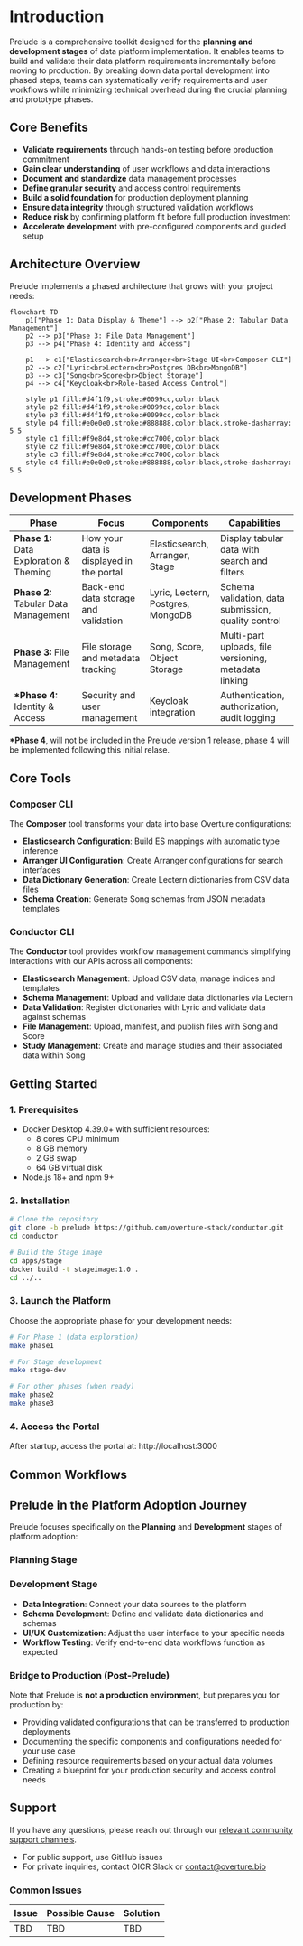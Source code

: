 # Introduction

Prelude is a comprehensive toolkit designed for the **planning and development stages** of data platform implementation. It enables teams to build and validate their data platform requirements incrementally before moving to production. By breaking down data portal development into phased steps, teams can systematically verify requirements and user workflows while minimizing technical overhead during the crucial planning and prototype phases.

## Core Benefits

- **Validate requirements** through hands-on testing before production commitment
- **Gain clear understanding** of user workflows and data interactions
- **Document and standardize** data management processes
- **Define granular security** and access control requirements
- **Build a solid foundation** for production deployment planning
- **Ensure data integrity** through structured validation workflows
- **Reduce risk** by confirming platform fit before full production investment
- **Accelerate development** with pre-configured components and guided setup

## Architecture Overview

Prelude implements a phased architecture that grows with your project needs:

```mermaid
flowchart TD
    p1["Phase 1: Data Display & Theme"] --> p2["Phase 2: Tabular Data Management"]
    p2 --> p3["Phase 3: File Data Management"]
    p3 --> p4["Phase 4: Identity and Access"]

    p1 --> c1["Elasticsearch<br>Arranger<br>Stage UI<br>Composer CLI"]
    p2 --> c2["Lyric<br>Lectern<br>Postgres DB<br>MongoDB"]
    p3 --> c3["Song<br>Score<br>Object Storage"]
    p4 --> c4["Keycloak<br>Role-based Access Control"]

    style p1 fill:#d4f1f9,stroke:#0099cc,color:black
    style p2 fill:#d4f1f9,stroke:#0099cc,color:black
    style p3 fill:#d4f1f9,stroke:#0099cc,color:black
    style p4 fill:#e0e0e0,stroke:#888888,color:black,stroke-dasharray: 5 5
    style c1 fill:#f9e8d4,stroke:#cc7000,color:black
    style c2 fill:#f9e8d4,stroke:#cc7000,color:black
    style c3 fill:#f9e8d4,stroke:#cc7000,color:black
    style c4 fill:#e0e0e0,stroke:#888888,color:black,stroke-dasharray: 5 5
```

## Development Phases

| Phase                                   | Focus                                    | Components                        | Capabilities                                          |
| --------------------------------------- | ---------------------------------------- | --------------------------------- | ----------------------------------------------------- |
| **Phase 1:** Data Exploration & Theming | How your data is displayed in the portal | Elasticsearch, Arranger, Stage    | Display tabular data with search and filters          |
| **Phase 2:** Tabular Data Management    | Back-end data storage and validation     | Lyric, Lectern, Postgres, MongoDB | Schema validation, data submission, quality control   |
| **Phase 3:** File Management            | File storage and metadata tracking       | Song, Score, Object Storage       | Multi-part uploads, file versioning, metadata linking |
| **\*Phase 4:** Identity & Access        | Security and user management             | Keycloak integration              | Authentication, authorization, audit logging          |

**\*Phase 4**, will not be included in the Prelude version 1 release, phase 4 will be implemented following this initial relase.

## Core Tools

### Composer CLI

The **Composer** tool transforms your data into base Overture configurations:

- **Elasticsearch Configuration**: Build ES mappings with automatic type inference
- **Arranger UI Configuration**: Create Arranger configurations for search interfaces
- **Data Dictionary Generation**: Create Lectern dictionaries from CSV data files
- **Schema Creation**: Generate Song schemas from JSON metadata templates

### Conductor CLI

The **Conductor** tool provides workflow management commands simplifying interactions with our APIs across all components:

- **Elasticsearch Management**: Upload CSV data, manage indices and templates
- **Schema Management**: Upload and validate data dictionaries via Lectern
- **Data Validation**: Register dictionaries with Lyric and validate data against schemas
- **File Management**: Upload, manifest, and publish files with Song and Score
- **Study Management**: Create and manage studies and their associated data within Song

## Getting Started

### 1. Prerequisites

- Docker Desktop 4.39.0+ with sufficient resources:
  - 8 cores CPU minimum
  - 8 GB memory
  - 2 GB swap
  - 64 GB virtual disk
- Node.js 18+ and npm 9+

### 2. Installation

```bash
# Clone the repository
git clone -b prelude https://github.com/overture-stack/conductor.git
cd conductor

# Build the Stage image
cd apps/stage
docker build -t stageimage:1.0 .
cd ../..
```

### 3. Launch the Platform

Choose the appropriate phase for your development needs:

```bash
# For Phase 1 (data exploration)
make phase1

# For Stage development
make stage-dev

# For other phases (when ready)
make phase2
make phase3
```

### 4. Access the Portal

After startup, access the portal at: http://localhost:3000

## Common Workflows

## Prelude in the Platform Adoption Journey

Prelude focuses specifically on the **Planning** and **Development** stages of platform adoption:

### Planning Stage

### Development Stage

- **Data Integration**: Connect your data sources to the platform
- **Schema Development**: Define and validate data dictionaries and schemas
- **UI/UX Customization**: Adjust the user interface to your specific needs
- **Workflow Testing**: Verify end-to-end data workflows function as expected

### Bridge to Production (Post-Prelude)

Note that Prelude is **not a production environment**, but prepares you for production by:

- Providing validated configurations that can be transferred to production deployments
- Documenting the specific components and configurations needed for your use case
- Defining resource requirements based on your actual data volumes
- Creating a blueprint for your production security and access control needs

## Support

If you have any questions, please reach out through our [relevant community support channels](https://docs.overture.bio/community/support).

- For public support, use GitHub issues
- For private inquiries, contact OICR Slack or contact@overture.bio

### Common Issues

| Issue | Possible Cause | Solution |
| ----- | -------------- | -------- |
| TBD   | TBD            | TBD      |
